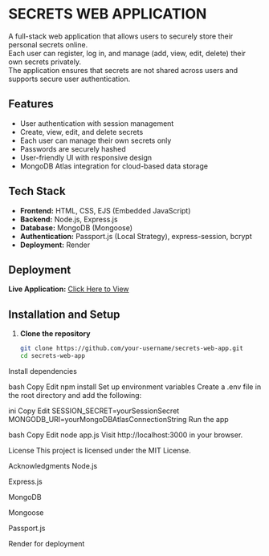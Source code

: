 # SECRETS WEB APPLICATION

A full-stack web application that allows users to securely store their personal secrets online.  
Each user can register, log in, and manage (add, view, edit, delete) their own secrets privately.  
The application ensures that secrets are not shared across users and supports secure user authentication.

## Features

- User authentication with session management  
- Create, view, edit, and delete secrets  
- Each user can manage their own secrets only  
- Passwords are securely hashed  
- User-friendly UI with responsive design  
- MongoDB Atlas integration for cloud-based data storage

## Tech Stack

- **Frontend:** HTML, CSS, EJS (Embedded JavaScript)  
- **Backend:** Node.js, Express.js  
- **Database:** MongoDB (Mongoose)  
- **Authentication:** Passport.js (Local Strategy), express-session, bcrypt  
- **Deployment:** Render

## Deployment

**Live Application:** [Click Here to View](https://secrets-nhs9.onrender.com)  


## Installation and Setup

1. **Clone the repository**
   ```bash
   git clone https://github.com/your-username/secrets-web-app.git
   cd secrets-web-app
Install dependencies

bash
Copy
Edit
npm install
Set up environment variables
Create a .env file in the root directory and add the following:

ini
Copy
Edit
SESSION_SECRET=yourSessionSecret
MONGODB_URI=yourMongoDBAtlasConnectionString
Run the app

bash
Copy
Edit
node app.js
Visit http://localhost:3000 in your browser.

License
This project is licensed under the MIT License.

Acknowledgments
Node.js

Express.js

MongoDB

Mongoose

Passport.js

Render for deployment